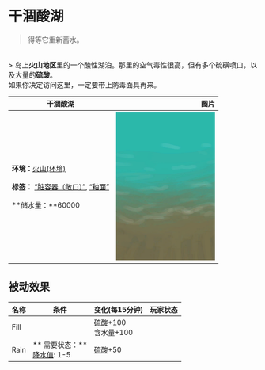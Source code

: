 # 干涸酸湖  
> 得等它重新蓄水。  
<br>  
> 岛上<b>火山地区</b>里的一个酸性湖泊。那里的空气毒性很高，但有多个硫磺喷口，以及大量的<b>硫酸</b>。<br>如果你决定访问这里，一定要带上防毒面具再来。  
  
  干涸酸湖  |   图片   
 ----  |  ----:   
 **环境：**[火山(环境)](Env_AcidLake.md)<br><br>**标签：**	[“脏容器（敞口）”](tag_ContainerDirty.md), [“釉面”](tag_Glazed.md)<br><br>**储水量：**60000  |  <img decoding="async" src="Sprite/AcidShore.png" href="a.md" style="max-width:300px;max-height:300px;">   
  
## 被动效果  
名称  |  条件  |  变化(每15分钟)  |  玩家状态  
----  |  ----  |  ----  |  ----  
Fill  |    |  [硫酸](LQ_Vitriol.md)+100<br>含水量+100  |    
Rain  |  ** 需要状态：**<br>[降水值](RainValue.md): 1-5  |  [硫酸](LQ_Vitriol.md)+50  |    


<script>document.title="干涸酸湖 - 卡牌生存百科 Card Survival Wiki";</script>